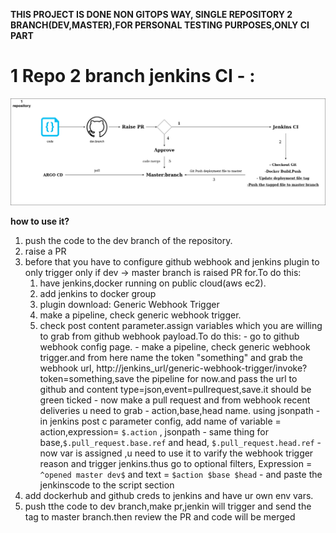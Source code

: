 **THIS PROJECT IS DONE NON GITOPS WAY, SINGLE REPOSITORY 2 BRANCH(DEV,MASTER),FOR PERSONAL TESTING PURPOSES,ONLY CI PART**

# 1 Repo 2 branch jenkins CI - :

  ![Diagram](https://github.com/aakkiiff/Goals-project/blob/dev/diagram.jpg)
  
  **how to use it?**
  

 1. push the code to the dev branch of the repository.
 2. raise a PR
 3. before that you have to configure github webhook and jenkins plugin to only trigger only if dev -> master branch is raised PR for.To do this:
	 1. have jenkins,docker running on public cloud(aws ec2).
	 2. add jenkins to docker group
	 3. plugin download: Generic Webhook Trigger
	 4. make a pipeline, check generic webhook trigger.
	 5. check post content parameter.assign variables which you are willing to grab from github webhook payload.To do this:
			 - go to github webhook config page.
			 - make a pipeline, check generic webhook trigger.and from here name the token "something" and grab the webhook url, http://jenkins_url/generic-webhook-trigger/invoke?token=something,save the pipeline for now.and pass the url to github and content type=json,event=pullrequest,save.it should be green ticked
			 - now make a pull request and from webhook recent deliveries u need to grab 
			 - action,base,head name. using jsonpath
			 -  in jenkins post c parameter config, add name of variable = action,expression= `$.action` , jsonpath
			 -  same thing for base,`$.pull_request.base.ref` and head, `$.pull_request.head.ref`
			 - now var is assigned ,u need to use it to varify the webhook trigger reason and trigger jenkins.thus go to optional filters, Expression = `^opened master dev$` and text = `$action $base $head`
			 - and paste the jenkinscode to the script section
4. add dockerhub and github creds to jenkins and have ur own env vars.
5. push tthe code to dev branch,make pr,jenkin will trigger and send the tag to master branch.then review the PR and code will be merged
	 

